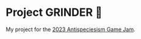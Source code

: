 # Project GRINDER 🐥

My project for the [2023 Antispeciesism Game Jam](https://itch.io/jam/antispeciesism).
